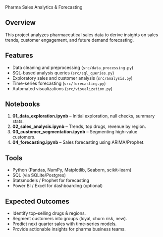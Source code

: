  Pharma Sales Analytics & Forecasting

##  Overview
This project analyzes pharmaceutical sales data to derive insights on sales trends, customer engagement, and future demand forecasting.

## Features
- Data cleaning and preprocessing (`src/data_processing.py`)
- SQL-based analysis queries (`src/sql_queries.py`)
- Exploratory sales and customer analysis (`src/analysis.py`)
- Time-series forecasting (`src/forecasting.py`)
- Automated visualizations (`src/visualization.py`)

##  Notebooks
1. **01_data_exploration.ipynb** – Initial exploration, null checks, summary stats.
2. **02_sales_analysis.ipynb** – Trends, top drugs, revenue by region.
3. **03_customer_segmentation.ipynb** – Segmenting high-value customers.
4. **04_forecasting.ipynb** – Sales forecasting using ARIMA/Prophet.

##  Tools
- Python (Pandas, NumPy, Matplotlib, Seaborn, scikit-learn)
- SQL (via SQLite/Postgres)
- Statsmodels / Prophet for forecasting
- Power BI / Excel for dashboarding (optional)

##  Expected Outcomes
- Identify top-selling drugs & regions.
- Segment customers into groups (loyal, churn risk, new).
- Predict next quarter sales with time-series models.
- Provide actionable insights for pharma business teams.
